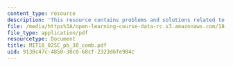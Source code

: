 ```yaml
---
content_type: resource
description: 'This resource contains problems and solutions related to work integrals. '
file: /media/https%3A/open-learning-course-data-rc.s3.amazonaws.com/18-02sc-multivariable-calculus-fall-2010/9130c47c485030c068cf2323d6fe984c_MIT18_02SC_pb_38_comb.pdf
file_type: application/pdf
resourcetype: Document
title: MIT18_02SC_pb_38_comb.pdf
uid: 9130c47c-4850-30c0-68cf-2323d6fe984c
---
```

